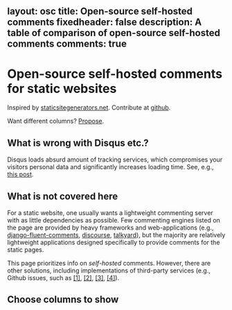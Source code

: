 layout: osc
title: Open-source self-hosted comments
fixedheader: false
description: A table of comparison of open-source self-hosted comments
comments: true
---

<script src="data.js"></script>

<div class="preamble">

# Open-source self-hosted comments for static websites

Inspired by [staticsitegenerators.net](http://staticsitegenerators.net). 
Contribute at [github](https://github.com/pozitron57/open-source-comments).

Want different columns?
[Propose](https://github.com/pozitron57/open-source-comments/issues/new).

## What is wrong with Disqus etc.?

Disqus loads absurd amount of tracking services, which compromises
your visitors personal data and significantly increases loading time.
See, e.g., [this
post](http://donw.io/post/github-comments/#what-s-wrong-with-disqus).

## What is not covered here
For a static website, one usually wants a lightweight commenting server with
as little dependencies as possible. Few commenting engines listed on the page
are provided by heavy frameworks and web-applications (e.g.,
[django-fluent-comments](https://github.com/django-fluent/django-fluent-comments),
[discourse](https://github.com/discourse/discourse),
[talkyard](https://github.com/debiki/talkyard)), but the majority are relatively
lightweight applications designed specifically to provide comments for the
static pages.

This page prioritizes info on *self-hosted* comments. However,
there are other solutions, including implementations of third-party services 
(e.g., Github issues, such as
[[1]](https://github.com/imsun/gitment),
[[2]](https://github.com/gitalk/gitalk),
[[3]](https://github.com/Blankj/awesome-comment),
[[4]](https://github.com/utterance/utterances)).

## Choose columns to show
</div>

<table id="results" class="display" style="width:100%"></table>

<script>
$(document).ready(function() {
  $('#results').DataTable({
    //LengthChange: true,
    //LengthMenu: [ [10, 25, -1], [10, 25, "Все"] ],
    //pageLength: 12,
    paging:false,
    data:osc_data,
    columns:cols,
    order:[[0,"desc"]],
    searchHighlight: true,
    info:true,
    scrollX:true,
    //fixedHeader: { header: true },
    //scrollCollapse:true, // what's that?
    //fixedColumns:{leftColumns:2},
    dom: 'Bfrtip',
    buttons: [ 
        {extend: 'columnsToggle'},
        {extend: 'colvisGroup', text: 'Show all columns', show: ':hidden'},
        'colvisRestore'],
    columnDefs: [
        {targets: "_all",
            className: 'dt-center'},
        { "visible": false,  
          "targets": [
      3,6,10,11,12,13,14,15,16,17,18,19,20,21,22,23,24,25,26,27,28,29,30,31,32,33,34,35,36]},
        ],
    //stateSave:true,
    searching:true,
  });
});
</script>
